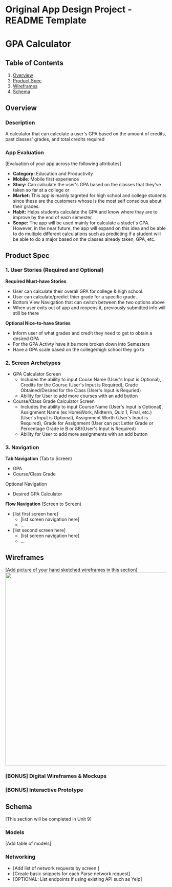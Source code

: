 Original App Design Project - README Template
===

# GPA Calculator

## Table of Contents
1. [Overview](#Overview)
1. [Product Spec](#Product-Spec)
1. [Wireframes](#Wireframes)
2. [Schema](#Schema)

## Overview
### Description
A calculator that can calculate a user's GPA based on the amount of credits, past classes' grades, and total credits required

### App Evaluation
[Evaluation of your app across the following attributes]
- **Category:** Education and Productivity
- **Mobile**: Mobile first experience
- **Story:** Can calculate the user's GPA based on the classes that they've taken so far at a college or 
- **Market:** This app is mainly tagreted for high school and college students since these are the customers whose is the most self conscious about their grades.
- **Habit:** Helps students calculate the GPA and know where thay are to improve by the end of each semester.
- **Scope:** The app will be used mainly for calculate a studet's GPA. However, in the near future, the app will expand on this idea and be able to do multiple different calculations such as predicting if a student will be able to do a major based on the classes already taken, GPA, etc.

## Product Spec

### 1. User Stories (Required and Optional)

**Required Must-have Stories**

* User can calculate their overall GPA for college & high school.
* User can calculate/predict thier grade for a specific grade.
* Bottom View Navigation that can switch between the two options above
* When user exits out of app and reopens it, previously submitted info will still be there

**Optional Nice-to-have Stories**

* Inform user of what grades and credit they need to get to obtain a desired GPA
* For the GPA Activty have it be more broken down into Semesters
* Have a GPA scale based on the college/high school they go to

### 2. Screen Archetypes

* GPA Calculator Screen
  * Includes the ability to input Couse Name (User's Input is Optional), Credits for the Course (User's Input is Required), Grade Obtained/Desired for the Class (User's Input is Requried)
  * Ability for User to add more courses with an add button
* Course/Class Grade Calculator Screen
  * Includes the ability to input Course Name (User's Input is Optional), Assignment Name (ex HomeWork, Midterm, Quiz 1, Final, etc.)(User's Input is Optional), Assignment Worth (User's Input is Required), Grade for Assignment (User can put Letter Grade or Percentage Grade ie B or 88)(User's Input is Required)
  * Ability for User to add more assignments with an add button

### 3. Navigation

**Tab Navigation** (Tab to Screen)

* GPA
* Course/Class Grade

Optional Navigation

* Desired GPA  Calculator

**Flow Navigation** (Screen to Screen)

* [list first screen here]
   * [list screen navigation here]
   * ...
* [list second screen here]
   * [list screen navigation here]
   * ...

## Wireframes
[Add picture of your hand sketched wireframes in this section]
<img src="YOUR_WIREFRAME_IMAGE_URL" width=600>

### [BONUS] Digital Wireframes & Mockups

### [BONUS] Interactive Prototype

## Schema 
[This section will be completed in Unit 9]
### Models
[Add table of models]
### Networking
- [Add list of network requests by screen ]
- [Create basic snippets for each Parse network request]
- [OPTIONAL: List endpoints if using existing API such as Yelp]
